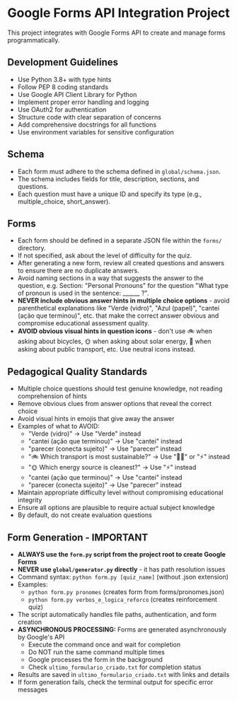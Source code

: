 <!-- Use this file to provide workspace-specific custom instructions to Copilot. For more details, visit https://code.visualstudio.com/docs/copilot/copilot-customization#_use-a-githubcopilotinstructionsmd-file -->

# Google Forms API Integration Project

This project integrates with Google Forms API to create and manage forms programmatically.

## Development Guidelines

- Use Python 3.8+ with type hints
- Follow PEP 8 coding standards
- Use Google API Client Library for Python
- Implement proper error handling and logging
- Use OAuth2 for authentication
- Structure code with clear separation of concerns
- Add comprehensive docstrings for all functions
- Use environment variables for sensitive configuration

## Schema
* Each form must adhere to the schema defined in `global/schema.json`.
* The schema includes fields for title, description, sections, and questions.
* Each question must have a unique ID and specify its type (e.g., multiple_choice, short_answer).

## Forms
* Each form should be defined in a separate JSON file within the `forms/` directory.
* If not specified, ask about the level of difficulty for the quiz.
* After generating a new form, review all created questions and answers to ensure there are no duplicate answers.
* Avoid naming sections in a way that suggests the answer to the question, e.g. Section: "Personal Pronouns" for the question "What type of pronoun is used in the sentence: ______ ?".
* **NEVER include obvious answer hints in multiple choice options** - avoid parenthetical explanations like "Verde (vidro)", "Azul (papel)", "cantei (ação que terminou)", etc. that make the correct answer obvious and compromise educational assessment quality.
* **AVOID obvious visual hints in question icons** - don't use 🚲 when asking about bicycles, 🌞 when asking about solar energy, 🚌 when asking about public transport, etc. Use neutral icons instead.

## Pedagogical Quality Standards
* Multiple choice questions should test genuine knowledge, not reading comprehension of hints
* Remove obvious clues from answer options that reveal the correct choice
* Avoid visual hints in emojis that give away the answer
* Examples of what to AVOID:
  - "Verde (vidro)" → Use "Verde" instead
  - "cantei (ação que terminou)" → Use "cantei" instead  
  - "parecer (conecta sujeito)" → Use "parecer" instead
  - "🚲 Which transport is most sustainable?" → Use "🚶‍♀️" or "⚡" instead
  - "🌞 Which energy source is cleanest?" → Use "⚡" instead
  - "cantei (ação que terminou)" → Use "cantei" instead  
  - "parecer (conecta sujeito)" → Use "parecer" instead
* Maintain appropriate difficulty level without compromising educational integrity
* Ensure all options are plausible to require actual subject knowledge
* By default, do not create evaluation questions

## Form Generation - IMPORTANT
* **ALWAYS use the `form.py` script from the project root to create Google Forms**
* **NEVER use `global/generator.py` directly** - it has path resolution issues
* Command syntax: `python form.py [quiz_name]` (without .json extension)
* Examples:
  - `python form.py pronomes` (creates form from forms/pronomes.json)
  - `python form.py verbos_e_logica_reforco` (creates reinforcement quiz)
* The script automatically handles file paths, authentication, and form creation
* **ASYNCHRONOUS PROCESSING:** Forms are generated asynchronously by Google's API
  - Execute the command once and wait for completion
  - Do NOT run the same command multiple times
  - Google processes the form in the background
  - Check `ultimo_formulario_criado.txt` for completion status
* Results are saved in `ultimo_formulario_criado.txt` with links and details
* If form generation fails, check the terminal output for specific error messages